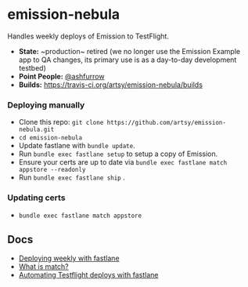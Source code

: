 # emission-nebula

Handles weekly deploys of Emission to TestFlight. 

* __State:__ ~production~ retired (we no longer use the Emission Example app to QA changes, its primary use is as a day-to-day development testbed)
* __Point People:__ [@ashfurrow](https://github.com/ashfurrow)
* __Builds:__ https://travis-ci.org/artsy/emission-nebula/builds

### Deploying manually

* Clone this repo: `git clone https://github.com/artsy/emission-nebula.git`
* `cd emission-nebula`
* Update fastlane with `bundle update`.
* Run `bundle exec fastlane setup` to setup a copy of Emission.
* Ensure your certs are up to date via `bundle exec fastlane match appstore --readonly`
* Run `bundle exec fastlane ship` .

### Updating certs

* `bundle exec fastlane match appstore`

## Docs

* [Deploying weekly with fastlane](http://artsy.github.io/blog/2017/07/31/fastlane-travis-weekly-deploys/)
* [What is match?](http://artsy.github.io/blog/2017/04/05/what-is-fastlane-match/)
* [Automating Testflight deploys with fastlane](http://artsy.github.io/blog/2015/12/14/Automating-Testflight-Deploys/)
